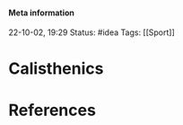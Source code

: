 #### Meta information
22-10-02, 19:29
Status: #idea
Tags: [[Sport]]





# Calisthenics







# References
